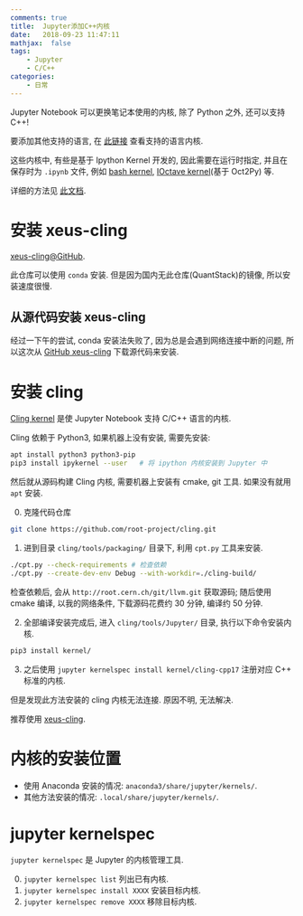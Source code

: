 ```yaml
---
comments: true
title:  Jupyter添加C++内核
date:   2018-09-23 11:47:11
mathjax:  false
tags:
    - Jupyter
    - C/C++
categories:
    - 日常
---
```


Jupyter Notebook 可以更换笔记本使用的内核, 除了 Python 之外, 还可以支持 C++!

要添加其他支持的语言, 在 [此链接](https://github.com/jupyter/jupyter/wiki/Jupyter-kernels) 查看支持的语言内核.

这些内核中, 有些是基于 Ipython Kernel 开发的, 因此需要在运行时指定, 并且在保存时为 `.ipynb` 文件, 例如 [bash kernel](https://github.com/takluyver/bash_kernel), [IOctave kernel](https://github.com/calysto/octave_kernel)(基于 Oct2Py) 等.

详细的方法见 [此文档](https://jupyter-client.readthedocs.io/en/latest/wrapperkernels.html).

<!--more-->

# 安装 xeus-cling

[xeus-cling@GitHub](https://github.com/QuantStack/xeus-cling).

此仓库可以使用 `conda` 安装. 但是因为国内无此仓库(QuantStack)的镜像, 所以安装速度很慢.

## 从源代码安装 xeus-cling

经过一下午的尝试, conda 安装法失败了, 因为总是会遇到网络连接中断的问题, 所以这次从 [GitHub xeus-cling]() 下载源代码来安装.

# 安装 cling

[Cling kernel](https://github.com/root-project/cling/tree/master/tools/Jupyter) 是使 Jupyter Notebook 支持 C/C++ 语言的内核.

Cling 依赖于 Python3, 如果机器上没有安装, 需要先安装:

```sh
apt install python3 python3-pip
pip3 install ipykernel --user   # 将 ipython 内核安装到 Jupyter 中
```

然后就从源码构建 Cling 内核, 需要机器上安装有 cmake, git 工具. 如果没有就用 `apt` 安装.

0. 克隆代码仓库

```sh
git clone https://github.com/root-project/cling.git
```

1. 进到目录 `cling/tools/packaging/` 目录下, 利用 `cpt.py` 工具来安装.

```sh
./cpt.py --check-requirements # 检查依赖
./cpt.py --create-dev-env Debug --with-workdir=./cling-build/
```

检查依赖后, 会从 `http://root.cern.ch/git/llvm.git` 获取源码;
随后使用 cmake 编译, 以我的网络条件, 下载源码花费约 30 分钟, 编译约 50 分钟.

2. 全部编译安装完成后, 进入 `cling/tools/Jupyter/` 目录, 执行以下命令安装内核.

```sh
pip3 install kernel/
```

3. 之后使用 `jupyter kernelspec install kernel/cling-cpp17` 注册对应 C++ 标准的内核.

但是发现此方法安装的 cling 内核无法连接. 原因不明, 无法解决.

推荐使用 [xeus-cling](#安装-xeus-cling).

# 内核的安装位置

- 使用 Anaconda 安装的情况: `anaconda3/share/jupyter/kernels/`.
- 其他方法安装的情况: `.local/share/jupyter/kernels/`.

# jupyter kernelspec

`jupyter kernelspec` 是 Jupyter 的内核管理工具.

0. `jupyter kernelspec list` 列出已有内核.
0. `jupyter kernelspec install XXXX` 安装目标内核.
0. `jupyter kernelspec remove XXXX` 移除目标内核.
